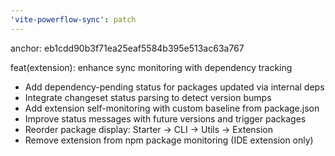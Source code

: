```yaml
---
'vite-powerflow-sync': patch
---
```


anchor: eb1cdd90b3f71ea25eaf5584b395e513ac63a767

feat(extension): enhance sync monitoring with dependency tracking

- Add dependency-pending status for packages updated via internal deps
- Integrate changeset status parsing to detect version bumps
- Add extension self-monitoring with custom baseline from package.json
- Improve status messages with future versions and trigger packages
- Reorder package display: Starter → CLI → Utils → Extension
- Remove extension from npm package monitoring (IDE extension only)
